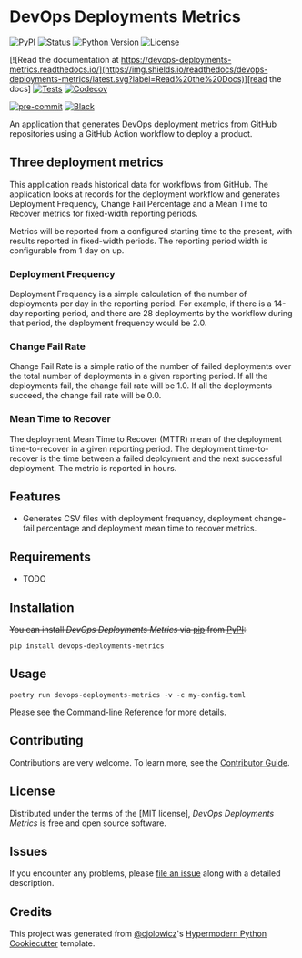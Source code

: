 # DevOps Deployments Metrics

[![PyPI](https://img.shields.io/pypi/v/devops-deployments-metrics.svg)][pypi_]
[![Status](https://img.shields.io/pypi/status/devops-deployments-metrics.svg)][status]
[![Python Version](https://img.shields.io/pypi/pyversions/devops-deployments-metrics)][python version]
[![License](https://img.shields.io/pypi/l/devops-deployments-metrics)][license]

[![Read the documentation at https://devops-deployments-metrics.readthedocs.io/](https://img.shields.io/readthedocs/devops-deployments-metrics/latest.svg?label=Read%20the%20Docs)][read the docs]
[![Tests](https://github.com/flexion/devops-deployments-metrics/workflows/Tests/badge.svg)][tests]
[![Codecov](https://codecov.io/gh/flexion/devops-deployments-metrics/branch/main/graph/badge.svg)][codecov]

[![pre-commit](https://img.shields.io/badge/pre--commit-enabled-brightgreen?logo=pre-commit&logoColor=white)][pre-commit]
[![Black](https://img.shields.io/badge/code%20style-black-000000.svg)][black]

[pypi_]: https://pypi.org/project/devops-deployments-metrics/
[status]: https://pypi.org/project/devops-deployments-metrics/
[python version]: https://pypi.org/project/devops-deployments-metrics
[read the docs]: https://devops-deployments-metrics.readthedocs.io/
[tests]: https://github.com/flexion/devops-deployments-metrics/actions?workflow=Tests
[codecov]: https://app.codecov.io/gh/flexion/devops-deployments-metrics
[pre-commit]: https://github.com/pre-commit/pre-commit
[black]: https://github.com/psf/black

An application that generates DevOps deployment metrics from GitHub repositories using a GitHub Action workflow to deploy a product.

## Three deployment metrics

This application reads historical data for workflows from GitHub. The application looks at records for the deployment workflow
and generates Deployment Frequency, Change Fail Percentage and a Mean Time to Recover metrics for fixed-width reporting periods.

Metrics will be reported from a configured starting time to the present, with results reported in fixed-width periods.
The reporting period width is configurable from 1 day on up.

### Deployment Frequency

Deployment Frequency is a simple calculation of the number of deployments per day in the reporting period. For example,
if there is a 14-day reporting period, and there are 28 deployments by the workflow during that period, the deployment
frequency would be 2.0.

### Change Fail Rate

Change Fail Rate is a simple ratio of the number of failed deployments over the total number of deployments in a given
reporting period. If all the deployments fail, the change fail rate will be 1.0. If all the deployments succeed,
the change fail rate will be 0.0.

### Mean Time to Recover

The deployment Mean Time to Recover (MTTR) mean of the deployment time-to-recover in a given reporting period.
The deployment time-to-recover is the time between a failed deployment and the next successful deployment. The
metric is reported in hours.

## Features

- Generates CSV files with deployment frequency, deployment change-fail percentage and deployment mean time to recover metrics.

## Requirements

- TODO

## Installation

~~You can install _DevOps Deployments Metrics_ via [pip] from [PyPI]:~~

```console
pip install devops-deployments-metrics
```

## Usage

```shell
poetry run devops-deployments-metrics -v -c my-config.toml
```

Please see the [Command-line Reference] for more details.

## Contributing

Contributions are very welcome.
To learn more, see the [Contributor Guide].

## License

Distributed under the terms of the [MIT license],
_DevOps Deployments Metrics_ is free and open source software.

## Issues

If you encounter any problems,
please [file an issue] along with a detailed description.

## Credits

This project was generated from [@cjolowicz]'s [Hypermodern Python Cookiecutter] template.

[@cjolowicz]: https://github.com/cjolowicz
[pypi]: https://pypi.org/
[hypermodern python cookiecutter]: https://github.com/cjolowicz/cookiecutter-hypermodern-python
[file an issue]: https://github.com/flexion/devops-deployments-metrics/issues
[pip]: https://pip.pypa.io/

<!-- github-only -->

[license]: https://github.com/flexion/devops-deployments-metrics/blob/main/LICENSE
[contributor guide]: https://github.com/flexion/devops-deployments-metrics/blob/main/CONTRIBUTING.md
[command-line reference]: https://devops-deployments-metrics.readthedocs.io/en/latest/usage.html
